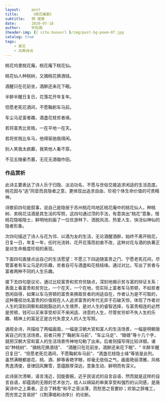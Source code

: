 ```yaml
---
layout:     post
title:      《桃花庵歌》
subtitle:   明 唐寅
date:       2020-07-18
author:     听松阁
}header-img: {{ site.baseurl }/img/post-bg-poem-07.jpg
catalog: true
tags:
    - 美文
    - 古典诗词
---
```


桃花坞里桃花庵，桃花庵下桃花仙。

桃花仙人种桃树，又摘桃花换酒钱。

酒醒只在花前坐，酒醉还来花下眠。

半醉半醒日复日，花落花开年复年。

但愿老死花酒间，不愿鞠躬车马前。

车尘马足富者趣，酒盏花枝贫者缘。

若将富贵比贫贱，一在平地一在天。

若将贫贱比车马，他得驱驰我得闲。

别人笑我太疯癫，我笑他人看不穿。

不见五陵豪杰墓，无花无酒锄作田。



### 作品赏析
此诗主要表达了诗人乐于归隐、淡泊功名、不愿与世俗交接追求闲适的生活态度。桃花因与“逃”同音而具隐者之意，更体现出追求自由、珍视个体生命价值的可贵精神。

诗歌前四句是叙事，说自己是隐居于苏州桃花坞地区桃花庵中的桃花仙人，种桃树、卖桃花沽酒是其生活的写照，这四句通过顶的手法，有意突出“桃花”意象，借桃花隐喻隐士，鲜明地刻画了一位优游林下、洒脱风流、热爱人生、快活似神仙的隐者形象。

次四句描述了诗人与花为邻、以酒为友的生活，无论酒醒酒醉，始终不离开桃花，日复一日，年复一年，任时光流转、花开花落而初衷不改，这种对花与酒的执著正是对生命极度珍视的表现。

下面四句直接点出自己的生活愿望：不愿三下四追随富贵之门、宁愿老死花间，尽管富者有车尘马足的乐趣，贫者自可与酒盏和花枝结缘。通过对比，写出了贫者与富者两种不同的人生乐趣。

接下去四句是议论，通过比较富贵和贫穷优缺点，深刻地揭示贫与富的辩证关系：表面上看富贵和贫穷比，一个在天，一个在地，但实际上富者车马劳顿，不如贫者悠闲自得，如果以车马劳顿的富贵来换取贫者的闲适自在，作者认为是不可取的，这种蔑视功名富贵的价值观在人人追求富贵的年代无异于石破天惊，体现了作者对人生的深刻洞察和超脱豁达的人生境界，是对人生的睿智选择，与富贵相连的必然是劳顿，钱可以买来享受却买不来闲适、诗意的人生，尽管贫穷却不失人生的乐趣、精神上的富足正是古代失意文人的人生写照。

通观全诗，共描绘了两幅画面，一幅是汉朝大官和富人的生活场景，一幅是明朝唐寅自己的生活场景。前者只用了“鞠躬车马前”、“车尘马足”、“碌碌”等十几个字，就把汉朝大官和富人的生活场景传神地勾勒了出来。后者则描写得比较详细，诸如“种桃树”、“摘桃花换酒钱”、　“酒醒只在花前坐，酒醉还来花下眠”、“ 半醉半醒日复日”、“但愿老死花酒间，不愿鞠躬车马前”、“酒盏花枝隐士缘”等皆是此列。虽然满眼都是花、桃、酒、醉等香艳字眼，却毫无低俗之气，画面艳丽清雅，风格秀逸清俊，音律回风舞雪，意蕴醇厚深远，意象生动、鲜明而有深义。

此诗层次清晰，语言浅近，回旋委婉，近乎民谣式的自言自语，然而就是这样的自言自语，却蕴涵的无限的艺术张力，给人以绵延的审美享受和强烈的认同感，是唐寅诗中之上乘者。正合了韩愈“和平之音淡薄，而愁思之音要妙；欢愉之辞难工，而穷苦之言易好”（《荆潭唱和诗序》）的论断。
